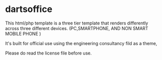 # dartsoffice

This html/php template is a three tier template that renders differently across three different devices. (PC,SMARTPHONE, AND NON SMART MOBILE PHONE )

It's built for official use using the engineering consultancy fild as a theme,

Please do read the license file before use.

